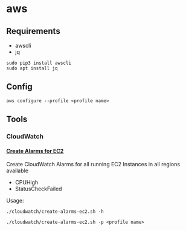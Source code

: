 # aws

## Requirements

* awscli
* jq

```shell
sudo pip3 install awscli
sudo apt install jq
```

## Config

```shell
aws configure --profile <profile name>
```

## Tools

### CloudWatch

#### [Create Alarms for EC2](cloudwatch/create-alarms-ec2.sh)

Create CloudWatch Alarms for all running EC2 Instances in all regions available

* CPUHigh
* StatusCheckFailed

Usage:

```
./cloudwatch/create-alarms-ec2.sh -h
```

```shell
./cloudwatch/create-alarms-ec2.sh -p <profile name>
```

